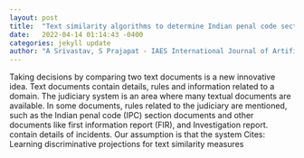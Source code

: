 ```yaml
---
layout: post
title:  "Text similarity algorithms to determine Indian penal code sections for offence report"
date:   2022-04-14 01:14:43 -0400
categories: jekyll update
author: "A Srivastav, S Prajapat - IAES International Journal of Artificial Intelligence, 2022"
---
```

Taking decisions by comparing two text documents is a new innovative idea. Text documents contain details, rules and information related to a domain. The judiciary system is an area where many textual documents are available. In some documents, rules related to the judiciary are mentioned, such as the Indian penal code (IPC) section documents and other documents like first information report (FIR), and Investigation report. contain details of incidents. Our assumption is that the system Cites: Learning discriminative projections for text similarity measures